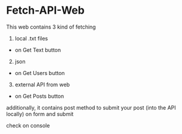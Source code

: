 # Fetch-API-Web
This web contains 3 kind of fetching

1) local .txt files
- on Get Text button

2) json 
- on Get Users button

3) external API from web
- on Get Posts button

additionally, it contains post method to submit your post (into the API locally)
on form and submit

check on console
